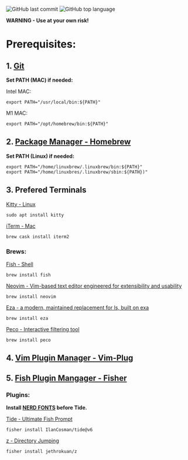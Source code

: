 ![GitHub last commit](https://img.shields.io/github/last-commit/wesknerd/dotfiles)
![GitHub top language](https://img.shields.io/github/languages/top/wesknerd/dotfiles)

**WARNING - Use at your own risk!**

# Prerequisites:
## 1. [Git](https://git-scm.com/)

**Set PATH (MAC) if needed:**

Intel MAC:
````shell
export PATH="/usr/local/bin:${PATH}"
````        
M1 MAC:
````shell
export PATH="/opt/homebrew/bin:${PATH}"
````

## 2. [Package Manager - Homebrew](https://brew.sh/)
**Set PATH (Linux) if needed:**
````shell
export PATH="/home/linuxbrew/.linuxbrew/bin:${PATH}"
export PATH="/home/linuxbres/.linuxbrew/sbin:${PATH})"
````

## 3. Prefered Terminals

[Kitty - Linux](https://sw.kovidgoyal.net/kitty/)
````shell
sudo apt install kitty
````
[iTerm - Mac](https://iterm2.com/)
````shell
brew cask install iterm2
````

### Brews:
[Fish - Shell](https://fishshell.com/)
````shell
brew install fish
````
[Neovim - Vim-based text editor engineered for extensibility and usability](https://neovim.io/)
````shell
brew install neovim
````
[Eza - a modern, maintained replacement for ls, built on exa](https://github.com/eza-community/eza)
````shell
brew install eza
````
[Peco - Interactive filtering tool](https://github.com/peco/peco)
````shell
brew install peco
````

## 4. [Vim Plugin Manager - Vim-Plug](https://github.com/junegunn/vim-plug)

## 5. [Fish Plugin Mangager - Fisher](https://github.com/jorgebucaran/fisher)
### Plugins:

**Install [NERD FONTS](https://github.com/ryanoasis/nerd-fonts) before Tide.**

[Tide - Ultimate Fish Prompt](https://github.com/IlanCosman/tide)
````fish
fisher install IlanCosman/tide@v6
````
[z - Directory Jumping](https://github.com/jethrokuan/z)
````fish
fisher install jethrokuan/z
````

